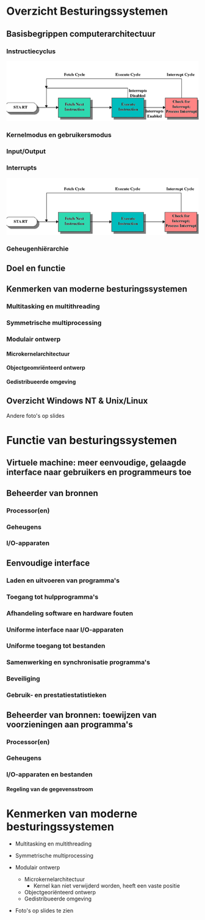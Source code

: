 # Overzicht Besturingssystemen

## Basisbegrippen computerarchitectuur

### Instructiecyclus

![alt text](afbeeldingen/h1/image.png)

### Kernelmodus en gebruikersmodus

### Input/Output

### Interrupts

![alt text](afbeeldingen/h1/image-1.png)

### Geheugenhiërarchie

## Doel en functie

## Kenmerken van moderne besturingssystemen

### Multitasking en multithreading

### Symmetrische multiprocessing

### Modulair ontwerp

#### Microkernelarchitectuur

#### Objectgeomriënteerd ontwerp

#### Gedistribueerde omgeving

## Overzicht Windows NT & Unix/Linux

Andere foto's op slides

# Functie van besturingssystemen

## Virtuele machine: meer eenvoudige, gelaagde interface naar gebruikers en programmeurs toe

## Beheerder van bronnen

### Processor(en)
### Geheugens
### I/O-apparaten

## Eenvoudige interface

### Laden en uitvoeren van programma's
### Toegang tot hulpprogramma's
### Afhandeling software en hardware fouten
### Uniforme interface naar I/O-apparaten
### Uniforme toegang tot bestanden
### Samenwerking en synchronisatie programma's
### Beveiliging
### Gebruik- en prestatiestatistieken

## Beheerder van bronnen: toewijzen van voorzieningen aan programma's

### Processor(en)
### Geheugens
### I/O-apparaten en bestanden

#### Regeling van de gegevensstroom

# Kenmerken van moderne besturingssystemen

* Multitasking en multithreading
* Symmetrische multiprocessing
* Modulair ontwerp 
    * Microkernelarchitectuur
       * Kernel kan niet verwijderd worden, heeft een vaste positie
    * Objectgeoriënteerd ontwerp
    * Gedistribueerde omgeving

* Foto's op slides te zien
